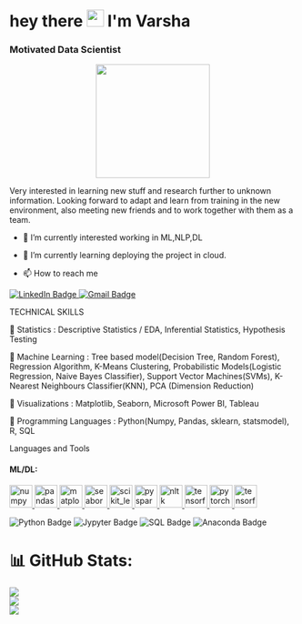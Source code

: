 

 <h1>
 hey there
  <img src="https://media.giphy.com/media/hvRJCLFzcasrR4ia7z/giphy.gif" width="30px"/>
 I'm Varsha </h1>

### Motivated Data Scientist 

<div id="header" align="center">
  <img src="https://media.giphy.com/media/3kPDmoWdBpQPNhCnUG/giphy.gif" width="200"/>
</div>

Very interested in learning new stuff and research further to unknown information. 
Looking forward to adapt and learn from training in the new environment, also meeting new friends and to work together with them as a team.


- 🔭 I’m currently interested working in ML,NLP,DL 
- 🌱 I’m currently learning deploying the project in cloud.


- 📫 How to reach me

<div id="badges">
  <a href="https://www.linkedin.com/in/varsha-k-/">
    <img src="https://img.shields.io/badge/LinkedIn-blue?style=for-the-badge&logo=linkedin&logoColor=white" alt="LinkedIn Badge"/>
  </a>
   <a href="varshakrishna003@gmail.com">
    <img src="https://img.shields.io/badge/Gmail-red?style=for-the-badge&logo=gmail&logoColor=white" alt="Gmail Badge"/>
  </a>
</div>





TECHNICAL SKILLS

📌 Statistics : Descriptive Statistics / EDA, Inferential Statistics, Hypothesis Testing

📌 Machine Learning : Tree based model(Decision Tree, Random Forest), Regression Algorithm, K-Means Clustering, Probabilistic Models(Logistic Regression, Naive Bayes Classifier), Support Vector Machines(SVMs), K-Nearest Neighbours Classifier(KNN), PCA (Dimension Reduction)

📌 Visualizations : Matplotlib, Seaborn, Microsoft Power BI, Tableau 

📌 Programming Languages : Python(Numpy, Pandas, sklearn, statsmodel), R, SQL

Languages and Tools 

<h4 align="left">ML/DL:</h4>
<p align="left">
<a href="https://numpy.org/" target="_blank"> <img src="https://numpy.org/images/logo.svg" alt="numpy" width="40" height="40"/> </a>
<a href="https://pandas.pydata.org/" target="_blank"> <img src="https://pandas.pydata.org/static/img/pandas_white.svg" alt="pandas" width="40" height="40"/> </a>
<a href="https://matplotlib.org/" target="_blank"> <img src="https://matplotlib.org/_static/logo2_compressed.svg" alt="matplotlib" width="40" height="40"/> </a>
 <a href="https://seaborn.pydata.org/" target="_blank"> <img src="https://seaborn.pydata.org/_static/logo-wide-lightbg.svg" alt="seaborn" width="40" height="40"/> </a>
<a href="https://scikit-learn.org/" target="_blank"> <img src="https://upload.wikimedia.org/wikipedia/commons/0/05/Scikit_learn_logo_small.svg" alt="scikit_learn" width="40" height="40"/> </a>
   <a href="https://spark.apache.org/" target="_blank"> <img src="https://spark.apache.org/images/spark-logo-trademark.png" alt="pyspark" width="40" height="40"/> </a>
  <a href="https://www.nltk.org/" target="_blank"> <img src="https://miro.medium.com/max/1184/0*zKRz1UgqpOZ4bvuA" alt="nltk" width="40" height="40"/> </a>
<a href="https://www.scipy.org/" target="_blank"> <img src="https://www.fullstackpython.com/img/logos/scipy.png" alt="tensorflow" width="40" height="40"/> </a>
<a href="https://pytorch.org/" target="_blank"> <img src="https://www.vectorlogo.zone/logos/pytorch/pytorch-icon.svg" alt="pytorch" width="40" height="40"/> </a>
<a href="https://www.tensorflow.org" target="_blank"> <img src="https://www.vectorlogo.zone/logos/tensorflow/tensorflow-icon.svg" alt="tensorflow" width="40" height="40"/> </a>


  <div id="badges">
    <img src="https://img.shields.io/badge/Python-blue?style=for-the-badge&logo=Python&logoColor=white" alt="Python Badge"/>
  <img src="https://img.shields.io/badge/Jupyter-white?style=for-the-badge&logo=Jupyter&logoColor=orange" alt="Jypyter Badge"/>
  <img src="https://img.shields.io/badge/SQL-black?style=for-the-badge&logo=SQL&logoColor=blue" alt="SQL Badge"/>
   <img src="https://img.shields.io/badge/Anaconda-green?style=for-the-badge&logo=Anaconda&logoColor=white" alt="Anaconda Badge"/>
 
</div>
 <div id="badges">
<img src="https://komarev.com/ghpvc/?username=varsha003&style=flat-square&color=blue" alt=""/>
</div>


# 📊 GitHub Stats:
![](https://github-readme-stats.vercel.app/api?username=varsha003&theme=dark&hide_border=false&include_all_commits=true&count_private=true)<br/>
![](https://github-readme-streak-stats.herokuapp.com/?user=Keshav25-2002&theme=dark&hide_border=false)<br/>
![](https://github-readme-stats.vercel.app/api/top-langs/?username=Keshav25-2002&theme=dark&hide_border=false&include_all_commits=true&count_private=true&layout=compact)


                                                                                                                                  

